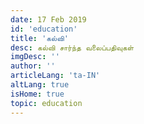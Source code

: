 ```yaml
---
date: 17 Feb 2019
id: 'education'
title: 'கல்வி'
desc: கல்வி சார்ந்த வலைப்பதிவுகள்
imgDesc: ''
author: ''
articleLang: 'ta-IN'
altLang: true
isHome: true
topic: education
---
```


<altLang />

<articlesSection/>